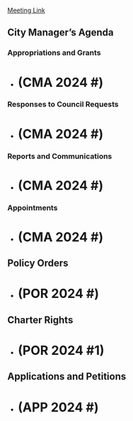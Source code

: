 [Meeting Link]()

## City Manager’s Agenda

### Appropriations and Grants
- # (CMA 2024 #) 

### Responses to Council Requests
- # (CMA 2024 #)

### Reports and Communications
- # (CMA 2024 #)

### Appointments
- # (CMA 2024 #) 

## Policy Orders
- # (POR 2024 #) 


## Charter Rights
- # (POR 2024 #1)

## Applications and Petitions
- # (APP 2024 #) 
